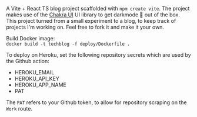 A Vite + React TS blog project scaffolded with `npm create vite`. The project makes use of the [Chakra UI](https://chakra-ui.com/) UI library to get darkmode 🌙 out of the box. This project turned from a small experiment to a blog, to keep track of projects I'm working on. Feel free to fork it and make it your own.  

Build Docker image:  
`docker build -t techblog -f deploy/Dockerfile .`

To deploy on Heroku, set the following repository secrets which are used by the Github action:  

- HEROKU_EMAIL  
- HEROKU_API_KEY  
- HEROKU_APP_NAME  
- PAT  

The `PAT` refers to your Github token, to allow for repository scraping on the `Work` route.  

